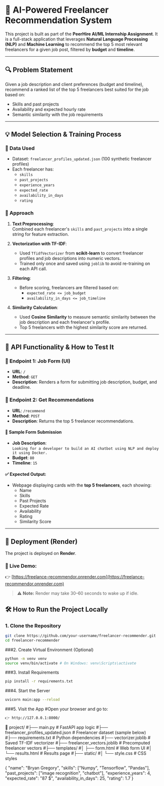 # 🤖 AI-Powered Freelancer Recommendation System

This project is built as part of the **PeerHire AI/ML Internship Assignment**. It is a full-stack application that leverages **Natural Language Processing (NLP)** and **Machine Learning** to recommend the top 5 most relevant freelancers for a given job post, filtered by **budget** and **timeline**.

---

## 🔍 Problem Statement

Given a job description and client preferences (budget and timeline), recommend a ranked list of the top 5 freelancers best suited for the job based on:

- Skills and past projects
- Availability and expected hourly rate
- Semantic similarity with the job requirements

---

## 💡 Model Selection & Training Process

### 🔧 Data Used

- Dataset: `freelancer_profiles_updated.json` (100 synthetic freelancer profiles)
- Each freelancer has:
  - `skills`
  - `past_projects`
  - `experience_years`
  - `expected_rate`
  - `availability_in_days`
  - `rating`

### 🧠 Approach

1. **Text Preprocessing**:  
   Combined each freelancer's `skills` and `past_projects` into a single string for feature extraction.

2. **Vectorization with TF-IDF**:
   - Used `TfidfVectorizer` from **scikit-learn** to convert freelancer profiles and job descriptions into numeric vectors.
   - Trained only once and saved using `joblib` to avoid re-training on each API call.

3. **Filtering**:
   - Before scoring, freelancers are filtered based on:
     - `expected_rate <= job_budget`
     - `availability_in_days <= job_timeline`

4. **Similarity Calculation**:
   - Used **Cosine Similarity** to measure semantic similarity between the job description and each freelancer's profile.
   - Top 5 freelancers with the highest similarity score are returned.

---

## 🧪 API Functionality & How to Test It

### 🚀 Endpoint 1: Job Form (UI)

- **URL**: `/`
- **Method**: `GET`
- **Description**: Renders a form for submitting job description, budget, and deadline.

### 🚀 Endpoint 2: Get Recommendations

- **URL**: `/recommend`
- **Method**: `POST`
- **Description**: Returns the top 5 freelancer recommendations.

#### 📝 Sample Form Submission

- **Job Description**:  
  `Looking for a developer to build an AI chatbot using NLP and deploy it using Docker.`  
- **Budget**: `80`
- **Timeline**: `15`

#### ✅ Expected Output:

- Webpage displaying cards with the **top 5 freelancers**, each showing:
  - Name
  - Skills
  - Past Projects
  - Expected Rate
  - Availability
  - Rating
  - Similarity Score

---
## 🚀 Deployment (Render)

The project is deployed on **Render**.

### 🔗 Live Demo:
👉 [https://freelance-recommendor.onrender.com](https://freelance-recommendor.onrender.com)

> ⚠️ **Note:** Render may take 30–60 seconds to wake up if idle.

## 🛠️ How to Run the Project Locally

### 1. Clone the Repository

```bash
git clone https://github.com/your-username/freelancer-recommender.git
cd freelancer-recommender
```
###2. Create Virtual Environment (Optional)
```bash
python -m venv venv
source venv/bin/activate # On Windows: venv\Scripts\activate
```

###3. Install Requirements
```bash
pip install -r requirements.txt
```
###4. Start the Server
```bash
uvicorn main:app --reload
```
###5. Visit the App
#Open your browser and go to:
```bash
👉 http://127.0.0.1:8000/
```
📁 project/
#├── main.py                         # FastAPI app logic
#├── freelancer_profiles_updated.json  # Freelancer dataset (sample below)
#├── requirements.txt               # Python dependencies
#├── vectorizer.joblib              # Saved TF-IDF vectorizer
#├── freelancer_vectors.joblib      # Precomputed freelancer vectors
#├── templates/
  #│   ├── form.html                  # Web form UI
  #│   └── results.html               # Results page
#├── static/
  #│   └── style.css                  # CSS styles

{
  "name": "Bryan Gregory",
  "skills": ["Numpy", "Tensorflow", "Pandas"],
  "past_projects": ["image recognition", "chatbot"],
  "experience_years": 4,
  "expected_rate": "87 $",
  "availability_in_days": 25,
  "rating": 1.7
}
  
  

  
